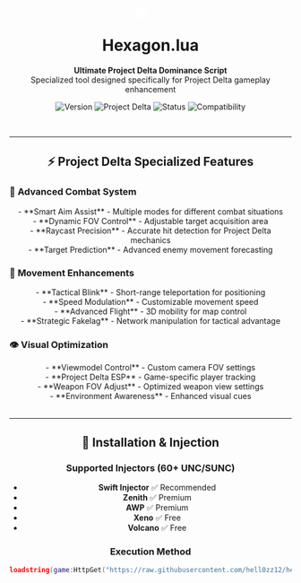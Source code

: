 <h1 align="center">
  <img src="https://img.icons8.com/ios-filled/50/FFFFFF/hexagon.png" width="50" height="50" style="filter: brightness(0) invert(1);"/>
  <br/>
  Hexagon.lua
</h1>

<p align="center">
  <strong>Ultimate Project Delta Dominance Script</strong>
  <br />
  Specialized tool designed specifically for Project Delta gameplay enhancement
</p>

<p align="center">
  <img src="https://img.shields.io/badge/Version-2.1.0-brightgreen.svg" alt="Version">
  <img src="https://img.shields.io/badge/Specialized-Project%20Delta-blue.svg" alt="Project Delta">
  <img src="https://img.shields.io/badge/Status-Active-success.svg" alt="Status">
  <img src="https://img.shields.io/badge/Compatibility-60%2BUNC%20%7C%2060%2BSUNC-important.svg" alt="Compatibility">
</p>

<br>

---

<div align="center">

## ⚡ Project Delta Specialized Features

</div>

### 🎯 **Advanced Combat System**
<div align="center">
- **Smart Aim Assist** - Multiple modes for different combat situations<br>
- **Dynamic FOV Control** - Adjustable target acquisition area<br>
- **Raycast Precision** - Accurate hit detection for Project Delta mechanics<br>
- **Target Prediction** - Advanced enemy movement forecasting
</div>

### 🏃 **Movement Enhancements**
<div align="center">
- **Tactical Blink** - Short-range teleportation for positioning<br>
- **Speed Modulation** - Customizable movement speed<br>
- **Advanced Flight** - 3D mobility for map control<br>
- **Strategic Fakelag** - Network manipulation for tactical advantage
</div>

### 👁 **Visual Optimization**
<div align="center">
- **Viewmodel Control** - Custom camera FOV settings<br>
- **Project Delta ESP** - Game-specific player tracking<br>
- **Weapon FOV Adjust** - Optimized weapon view settings<br>
- **Environment Awareness** - Enhanced visual cues
</div>

<br>

---

<div align="center">

## 🚀 Installation & Injection

### **Supported Injectors (60+ UNC/SUNC)**
- **Swift Injector** ✅ Recommended
- **Zenith** ✅ Premium
- **AWP** ✅ Premium
- **Xeno** ✅ Free
- **Volcano** ✅ Free

### **Execution Method**
```lua
loadstring(game:HttpGet("https://raw.githubusercontent.com/hell0zz12/hexagon-roblox/refs/heads/main/Hexagon.lua"))()
